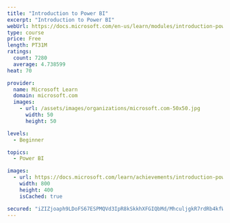 ```yaml
---
title: "Introduction to Power BI"
excerpt: "Introduction to Power BI"
webUrl: https://docs.microsoft.com/en-us/learn/modules/introduction-power-bi/
type: course
price: Free
length: PT31M
ratings:
  count: 7280
  average: 4.738599
heat: 70

provider:
  name: Microsoft Learn
  domain: microsoft.com
  images:
    - url: /assets/images/organizations/microsoft.com-50x50.jpg
      width: 50
      height: 50

levels:
  - Beginner

topics:
  - Power BI

images:
  - url: https://docs.microsoft.com/learn/achievements/introduction-power-bi-social.png
    width: 800
    height: 400
    isCached: true

secured: "iZIZjoaph9LDoFS67ESPMQVd3IpR8kSkkhXFGIQbMd/MhculjgkR7rdRb4kfW2tjKgzROiki+9bijvsXx6A1WgeRiLBYmzGbGH7jSNKqWyAVO10KDI3Ls6SGesYami0YK/qcQCY+P1d+x5wzIcQnRoMexEgdSMR4+pvVjb4GnOTP7uQAVXRaoIausLSygNHaZoePA5W6MgWzeTL2Vq+pzHHZ+QQGSdtPF/48F7wwcPavm7tisPVTz8r3sENKxf46U2+1ptCfZFlew5cbQV996IP9dgRYfz4SqDR8WqznG/B9gAfGgL/+XSaObABNxhv4hDBXwWBPv3XNhxqoN5nM3raw5McU9yMOIv/Rxm9A0zE4xXGr9QgEwuUc70ZTAAHLe5lkWpnVbksbmtLnA1wVO+5jsXdBWOCITTo42fjpawo=;AS9XBZDCqkTiFKq0WLu8GQ=="
---
```


